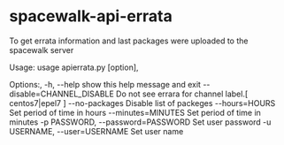 # spacewalk-api-errata
To get errata information and last packages were uploaded to the spacewalk server

Usage: usage apierrata.py [option],

Options:,
  -h, --help            show this help message and exit
  --disable=CHANNEL_DISABLE
                        Do not see errara for channel label.[ centos7|epel7 ]
  --no-packages         Disable list of packeges
  --hours=HOURS         Set period of time in hours
  --minutes=MINUTES     Set period of time in minutes
  -p PASSWORD, --password=PASSWORD
                        Set user password
  -u USERNAME, --user=USERNAME
                        Set user name

